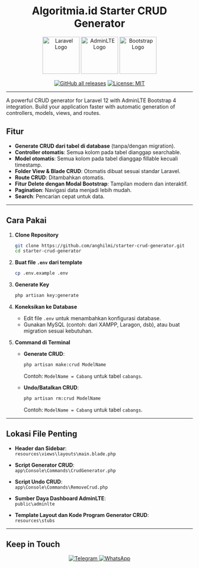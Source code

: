<div align="center">

# Algoritmia.id Starter CRUD Generator

<img src="https://laravel.com/img/logomark.min.svg" alt="Laravel Logo" width="100" />
<img src="https://adminlte.io/themes/v3/dist/img/AdminLTELogo.png" alt="AdminLTE Logo" width="100" />
<img src="https://getbootstrap.com/docs/4.0/assets/brand/bootstrap-social-logo.png" alt="Bootstrap Logo" width="100" />

[![GitHub all releases](https://img.shields.io/github/downloads/anghilmi/starter-crud/total?label=Downloads)](https://github.com/anghilmi/starter-crud/releases)  [![License: MIT](https://img.shields.io/badge/License-MIT-green.svg)](https://opensource.org/licenses/MIT)

</div>

---
A powerful CRUD generator for Laravel 12 with AdminLTE Bootstrap 4 integration. Build your application faster with automatic generation of controllers, models, views, and routes.

## Fitur



- **Generate CRUD dari tabel di database** (tanpa/dengan migration).
- **Controller otomatis**: Semua kolom pada tabel dianggap searchable.
- **Model otomatis**: Semua kolom pada tabel dianggap fillable kecuali timestamp.
- **Folder View & Blade CRUD**: Otomatis dibuat sesuai standar Laravel.
- **Route CRUD**: Ditambahkan otomatis.
- **Fitur Delete dengan Modal Bootstrap**: Tampilan modern dan interaktif.
- **Pagination**: Navigasi data menjadi lebih mudah.
- **Search**: Pencarian cepat untuk data.

---

## Cara Pakai

1. **Clone Repository**  
   ```bash
   git clone https://github.com/anghilmi/starter-crud-generator.git
   cd starter-crud-generator
   ```

2. **Buat file `.env` dari template**  
   ```bash
   cp .env.example .env
   ```

3. **Generate Key**  
   ```bash
   php artisan key:generate
   ```

4. **Koneksikan ke Database**  
   - Edit file `.env` untuk menambahkan konfigurasi database.  
   - Gunakan MySQL (contoh: dari XAMPP, Laragon, dsb), atau buat migration sesuai kebutuhan.

5. **Command di Terminal**  
   - **Generate CRUD**:  
     ```bash
     php artisan make:crud ModelName
     ```
     Contoh: `ModelName = Cabang` untuk tabel `cabangs`.
     
   - **Undo/Batalkan CRUD**:  
     ```bash
     php artisan rm:crud ModelName
     ```
     Contoh: `ModelName = Cabang` untuk tabel `cabangs`.

---

## Lokasi File Penting

- **Header dan Sidebar**:  
  `resources\views\layouts\main.blade.php`
  
- **Script Generator CRUD**:  
  `app\Console\Commands\CrudGenerator.php`
  
- **Script Undo CRUD**:  
  `app\Console\Commands\RemoveCrud.php`
  
- **Sumber Daya Dashboard AdminLTE**:  
  `public\adminlte`
  
- **Template Layout dan Kode Program Generator CRUD**:  
  `resources\stubs`

---

## Keep in Touch

<div align="center">
  <a href="#">
    <img src="https://img.shields.io/badge/Telegram-blue?logo=telegram" alt="Telegram" />
  </a>
  <a href="https://chat.whatsapp.com/FH7MOyMRlLFCClYjrS83pB">
    <img src="https://img.shields.io/badge/WhatsApp-green?logo=whatsapp" alt="WhatsApp" />
  </a>
</div>
